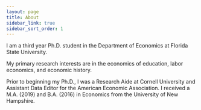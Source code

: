 ```yaml
---
layout: page
title: About
sidebar_link: true
sidebar_sort_order: 1
---
```

I am a third year Ph.D. student in the Department of Economics at Florida State University. 

My primary research interests are in the economics of education, labor economics, and economic history. 

Prior to beginning my Ph.D., I was a Research Aide at Cornell University and Assistant Data Editor for the American Economic Association. I received a M.A. (2019) and B.A. (2016) in Economics from the University of New Hampshire.
